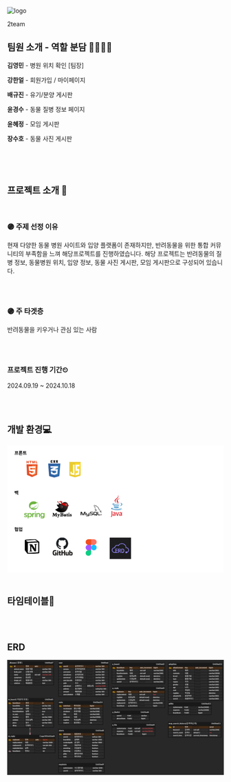![logo](https://github.com/user-attachments/assets/aa253707-2dc4-4b6b-8a7f-6baf1e6d0471)

2team




## 팀원 소개 - 역할 분담 🤦‍♂️🤦‍♀️
**김영민** - 병원 위치 확인 [팀장]   


**강한얼** - 회원가입 / 마이페이지


**배규진** - 유기/분양 게시판


**윤경수** - 동물 질병 정보 페이지


**윤혜정** - 모임 게시판


**장수호** - 동물 사진 게시판

<br />
<br />
<br />


## 프로젝트 소개 💭
<br />


### 🟣  주제 선정 이유
  현재 다양한 동물 병원 사이트와 입양 플랫폼이 존재하지만, 반려동물을 위한 통합 커뮤니티의 부족함을 느껴 해당프로젝트를 진행하였습니다.
  해당 프로젝트는 반려동물의 질병 정보, 동물병원 위치, 입양 정보, 동물 사진 게시판, 모임 게시판으로 구성되어 있습니다.

<br />
<br />


### 🟣  주 타겟층
  반려동물을 키우거나 관심 있는 사람


<br />
<br />



### 프로젝트 진행 기간⏲
  2024.09.19 ~ 2024.10.18

<br />
<br />


## 개발 환경💻
<img src="https://github.com/enjoymin/animal-place/blob/main/readmeFiles/skill.png">
<br />
<br />



## 타임테이블📅



<br />
<br />


## ERD
<img src="https://github.com/enjoymin/animal-place/blob/main/readmeFiles/table.png">




  

